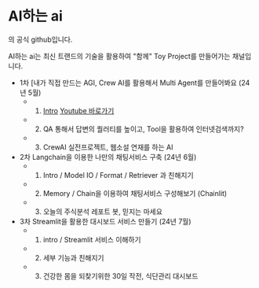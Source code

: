 ﻿# AI하는 ai

의 공식 github입니다.


AI하는 ai는 최신 트랜드의 기술을 활용하여 "함께" Toy Project를 만들어가는 채널입니다.

- 1차 [내가 직접 만드는 AGI, Crew AI를 활용해서 Multi Agent를 만들어봐요 (24년 5월)
    - 1. [Intro](https://github.com/jeong-wooseok/AIdoingai/blob/main/1%EA%B0%95/Create%20Agents%20to%20Research%20and%20Write%20an%20Article_jeong.ipynb) [Youtube 바로가기](https://youtu.be/QKjNmGM_LFw?si=lBYAkc0bOtpLIbYM)
    - 2. QA 통해서 답변의 퀄러티를 높이고, Tool을 활용하여 인터넷검색까지?
    - 3. CrewAI 실전프로젝트, 웹소설 연재를 하는 AI 
- 2차 Langchain을 이용한 나만의 채팅서비스 구축 (24년 6월)
    - 1. Intro / Model IO / Format / Retriever 과 친해지기
    - 2. Memory / Chain을 이용하여 채팅서비스 구성해보기 (Chainlit)
    - 3. 오늘의 주식분석 레포트 봇, 믿지는 마세요
- 3차 Streamlit을 활용한 대시보드 서비스 만들기  (24년 7월)
    - 1. intro / Streamlit 서비스 이해하기
    - 2. 세부 기능과 친해지기
    - 3. 건강한 몸을 되찾기위한 30일 작전, 식단관리 대시보드
